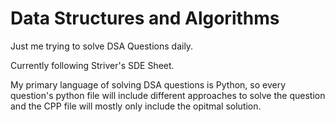 # Data Structures and Algorithms

Just me trying to solve DSA Questions daily.  

Currently following Striver's SDE Sheet.

My primary language of solving DSA questions is Python, so every question's python file will include different approaches to solve the question and the CPP file will mostly only include the opitmal solution. 

